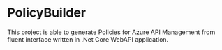 # PolicyBuilder
This project is able to generate Policies for Azure API Management from fluent interface written in .Net Core WebAPI application.
